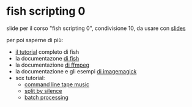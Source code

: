 
# fish scripting 0 

slide per il corso "fish scripting 0", condivisione 10, da usare con [slides](https://github.com/maaslalani/slides) 

per poi saperne di più:
- [il tutorial](https://fishshell.com/docs/3.0/tutorial.html) completo di fish
- la documentazone [di fish](https://fishshell.com/docs/current/index.html)
- la documentazione [di ffmpeg](https://ffmpeg.org/documentation.html)
- la documentazione e gli esempi [di imagemagick](https://imagemagick.org/index.php)
- sox tutorial:
	* [command line tape music](https://madskjeldgaard.dk/posts/sox-tutorial-cli-tape-music/)
	* [split by silence](https://madskjeldgaard.dk/posts/sox-tutorial-split-by-silence/)
	* [batch processing](https://madskjeldgaard.dk/posts/sox-tutorial-batch-processing/)
